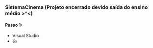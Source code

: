 ### SistemaCinema (Projeto encerrado devido saída do ensino médio >^<)


#### Passo 1:
- Visual Studio
- 👍

